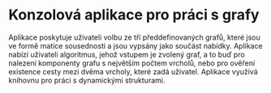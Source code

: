 # Konzolová aplikace pro práci s grafy
Aplikace poskytuje uživateli volbu ze tří předdefinovaných grafů, které jsou ve formě matice sousednosti a jsou vypsány jako součást nabídky.
Aplikace nabízí uživateli algoritmus, jehož vstupem je zvolený graf, a to buď pro nalezení komponenty grafu s největším počtem vrcholů, nebo pro ověření existence cesty mezi dvěma vrcholy, které zadá uživatel. 
Aplikace využívá knihovnu pro práci s dynamickými strukturami. 
